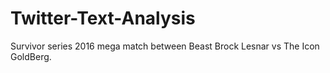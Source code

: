 # Twitter-Text-Analysis
Survivor series 2016 mega match between Beast Brock Lesnar vs The Icon GoldBerg.
